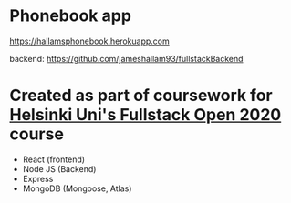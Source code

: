 # Phonebook app

https://hallamsphonebook.herokuapp.com 

backend:
https://github.com/jameshallam93/fullstackBackend


# Created as part of coursework for [Helsinki Uni's Fullstack Open 2020](https://fullstackopen.com/en/) course
- React (frontend)
- Node JS (Backend)
- Express
- MongoDB (Mongoose, Atlas)

